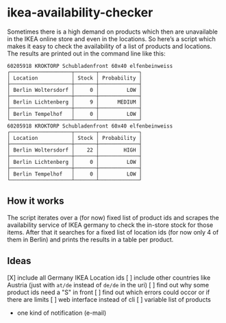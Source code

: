 ikea-availability-checker
=========================

Sometimes there is a high demand on products which then are unavailable in the IKEA online store and even in the locations. So here’s a script which makes it easy to check the availability of a list of products and locations. The results are printed out in the command line like this:


```
60205918 KROKTORP Schubladenfront 60x40 elfenbeinweiss
┌────────────────────┬───────┬─────────────┐
│ Location           │ Stock │ Probability │
├────────────────────┼───────┼─────────────┤
│ Berlin Woltersdorf │     0 │         LOW │
├────────────────────┼───────┼─────────────┤
│ Berlin Lichtenberg │     9 │      MEDIUM │
├────────────────────┼───────┼─────────────┤
│ Berlin Tempelhof   │     0 │         LOW │
└────────────────────┴───────┴─────────────┘
60205918 KROKTORP Schubladenfront 60x40 elfenbeinweiss
┌────────────────────┬───────┬─────────────┐
│ Location           │ Stock │ Probability │
├────────────────────┼───────┼─────────────┤
│ Berlin Woltersdorf │    22 │        HIGH │
├────────────────────┼───────┼─────────────┤
│ Berlin Lichtenberg │     0 │         LOW │
├────────────────────┼───────┼─────────────┤
│ Berlin Tempelhof   │     0 │         LOW │
└────────────────────┴───────┴─────────────┘
```

## How it works

The script iterates over a (for now) fixed list of product ids and scrapes the availability service of IKEA germany to check the in-store stock for those items. After that it searches for a fixed list of location ids (for now only 4 of them in Berlin) and prints the results in a table per product.

## Ideas

[X] include all Germany IKEA Location ids
[ ] include other countries like Austria (just with `at/de` instead of `de/de` in the uri)
[ ] find out why some product ids need a "S" in front
[ ] find out which errors could occor or if there are limits
[ ] web interface instead of cli
[ ] variable list of products
* one kind of notification (e-mail)
